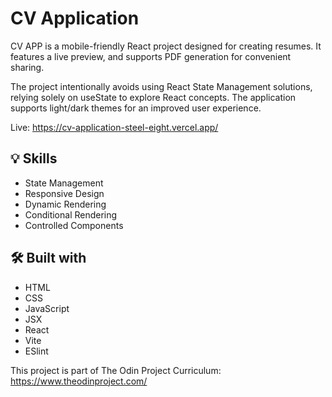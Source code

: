 # CV Application

<p>CV APP is a mobile-friendly React project designed for creating resumes. It features a live preview, and supports PDF generation for convenient sharing.</p>
<p>The project intentionally avoids using React State Management solutions, relying solely on useState to explore React concepts. The application supports light/dark themes for an improved user experience.</p>

Live: https://cv-application-steel-eight.vercel.app/

<h2>💡 Skills</h2>
<ul>
  <li>State Management</li>
  <li>Responsive Design</li>
  <li>Dynamic Rendering</li>
  <li>Conditional Rendering</li>
  <li>Controlled Components</li>
</ul>

<h2>🛠️ Built with</h2>
<ul>
  <li>HTML</li>
  <li>CSS</li>
  <li>JavaScript</li>
  <li>JSX</li>
  <li>React</li>
  <li>Vite</li>
  <li>ESlint</li>
</ul>

This project is part of The Odin Project Curriculum: https://www.theodinproject.com/
